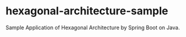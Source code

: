 # hexagonal-architecture-sample
Sample Application of Hexagonal Architecture by Spring Boot on Java.
